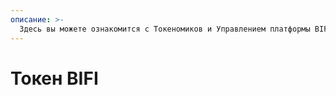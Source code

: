 ```yaml
---
описание: >-
  Здесь вы можете ознакомится с Токеномиков и Управлением платформы BIFI, а также найти кросс-чейн адреса токена BIFI.
---
```


# Токен BIFI

